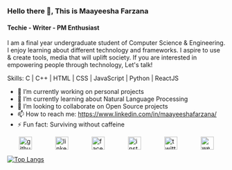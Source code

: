 <!---
Profile Banner
//[CS Undergrad ](https://pbs.twimg.com/profile_banners/876492137138765824/1687706887/600x200) 
-->
### Hello there 👋, This is Maayeesha Farzana
#### Techie - Writer - PM Enthusiast

I am a final year undergraduate student of Computer Science & Engineering. I enjoy learning about different technology and frameworks. I aspire to use & create tools, media that will uplift society. If you are interested in empowering people through technology, Let's talk! 

Skills: C | C++ | HTML | CSS | JavaScript | Python | ReactJS

- 🔭 I’m currently working on personal projects 
- 🌱 I’m currently learning about Natural Language Processing
- 👯 I’m looking to collaborate on Open Source projects 
- 📫 How to reach me: https://www.linkedin.com/in/maayeeshafarzana/ 
- ⚡ Fun fact: Surviving without caffeine 



<!-- HTML -->
<div style="display: flex; justify-content: space-around; align-items: center;">
    <a href="https://github.com/maayeesha"><img src="https://www.svgrepo.com/show/512317/github-142.svg" alt="github" height="30"></a>
    <a href="https://www.linkedin.com/in/maayeeshafarzana/"><img src="https://www.svgrepo.com/show/448234/linkedin.svg" alt="linkedin" height="30"></a>
    <a href="https://www.facebook.com/maayeeshafarzana"><img src="https://www.svgrepo.com/show/452196/facebook-1.svg" alt="facebook" height="30"></a>
    <a href="https://www.instagram.com/maayeesha_/"><img src="https://www.svgrepo.com/show/303145/instagram-2-1-logo.svg" alt="instagram" height="30" ></a>
    <a href="https://twitter.com/maayeesha"><img src="https://upload.wikimedia.org/wikipedia/commons/c/cc/X_icon.svg" alt="twitter" height="30" ></a>
    <a href="https://sites.google.com/view/maayeesha"><img src="https://www.svgrepo.com/show/429905/portfolio-my-profile-browser.svg" alt="website" height="30"></a>
</div>




[![Top Langs](https://github-readme-stats.vercel.app/api/top-langs/?username=maayeesha)](https://github.com/anuraghazra/github-readme-stats)
